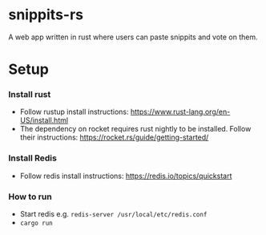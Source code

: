 # snippits-rs
A web app written in rust where users can paste snippits and vote on them.


# Setup 
### Install rust
* Follow rustup install instructions: https://www.rust-lang.org/en-US/install.html
* The dependency on rocket requires rust nightly to be installed. Follow their instructions: https://rocket.rs/guide/getting-started/ 

### Install Redis
* Follow redis install instructions: https://redis.io/topics/quickstart

### How to run
* Start redis e.g. `redis-server /usr/local/etc/redis.conf`
* `cargo run`
